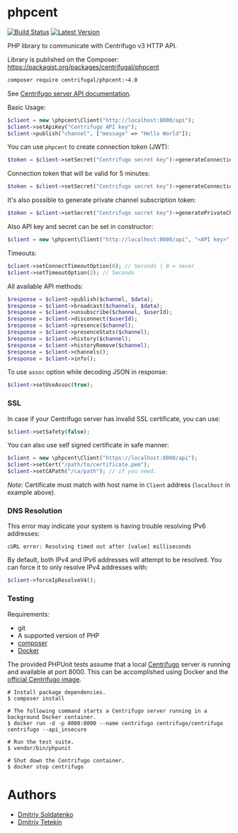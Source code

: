 phpcent
=======

[![Build Status](https://github.com/centrifugal/phpcent/workflows/test/badge.svg?branch=master)](https://github.com/centrifugal/phpcent/actions)
[![Latest Version](https://img.shields.io/github/release/centrifugal/phpcent.svg?style=flat-square)](https://github.com/centrifugal/phpcent/releases)

PHP library to communicate with Centrifugo v3 HTTP API.

Library is published on the Composer: https://packagist.org/packages/centrifugal/phpcent

```bash
composer require centrifugal/phpcent:~4.0
```

See [Centrifugo server API documentation](https://centrifugal.dev/docs/server/server_api).

Basic Usage:

```php
$client = new \phpcent\Client("http://localhost:8000/api");
$client->setApiKey("Centrifugo API key");
$client->publish("channel", ["message" => "Hello World"]);
```

You can use `phpcent` to create connection token (JWT):

```php
$token = $client->setSecret("Centrifugo secret key")->generateConnectionToken($userId);
```

Connection token that will be valid for 5 minutes:

```php
$token = $client->setSecret("Centrifugo secret key")->generateConnectionToken($userId, time() + 5*60);
```

It's also possible to generate private channel subscription token:

```php
$token = $client->setSecret("Centrifugo secret key")->generatePrivateChannelToken($client, $channel);
```

Also API key and secret can be set in constructor:

```php
$client = new \phpcent\Client("http://localhost:8000/api", "<API key>", "<secret key>");
```

Timeouts:

```php
$client->setConnectTimeoutOption(0); // Seconds | 0 = never
$client->setTimeoutOption(2); // Seconds
```

All available API methods:

```php
$response = $client->publish($channel, $data);
$response = $client->broadcast($channels, $data);
$response = $client->unsubscribe($channel, $userId);
$response = $client->disconnect($userId);
$response = $client->presence($channel);
$response = $client->presenceStats($channel);
$response = $client->history($channel);
$response = $client->historyRemove($channel);
$response = $client->channels();
$response = $client->info();
```

To use `assoc` option while decoding JSON in response:

```php
$client->setUseAssoc(true);
```

### SSL

In case if your Centrifugo server has invalid SSL certificate, you can use:

```php
$client->setSafety(false);
```

You can also use self signed certificate in safe manner:

```php
$client = new \phpcent\Client("https://localhost:8000/api");
$client->setCert("/path/to/certificate.pem");
$client->setCAPath("/ca/path"); // if you need.
```

*Note:* Certificate must match with host name in `Client` address (`localhost` in example above).

### DNS Resolution

This error may indicate your system is having trouble resolving IPv6 addresses:

```
cURL error: Resolving timed out after [value] milliseconds
```

By default, both IPv4 and IPv6 addresses will attempt to be resolved. You can force it to only resolve IPv4 addresses with:

```php
$client->forceIpResolveV4();
```

### Testing

Requirements:

* git
* A supported version of PHP
* [composer](http://getcomposer.org/download)
* [Docker](https://www.docker.com/products/docker-desktop)

The provided PHPUnit tests assume that a local [Centrifugo](https://github.com/centrifugal/centrifugo) server is running and available at port 8000. This can be accomplished using Docker and the [official Centrifugo image](https://hub.docker.com/r/centrifugo/centrifugo/).

```shell
# Install package dependencies.
$ composer install

# The following command starts a Centrifugo server running in a background Docker container.
$ docker run -d -p 8000:8000 --name centrifugo centrifugo/centrifugo centrifugo --api_insecure

# Run the test suite.
$ vendor/bin/phpunit

# Shut down the Centrifugo container.
$ docker stop centrifugo
```

Authors
=======

* [Dmitriy Soldatenko](https://github.com/sl4mmer)
* [Dmitriy Tetekin](https://github.com/Tomchanskiy)
